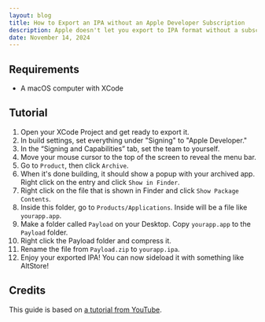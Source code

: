 ```yaml
---
layout: blog
title: How to Export an IPA without an Apple Developer Subscription
description: Apple doesn't let you export to IPA format without a subscription. But thankfully, there's an easy way to get around this. Follow this quick tutorial and export your IPA files today without an Apple Developer subscription!
date: November 14, 2024
---
```


## Requirements
- A macOS computer with XCode

## Tutorial
1. Open your XCode Project and get ready to export it.
2. In build settings, set everything under "Signing" to "Apple Developer."
3. In the “Signing and Capabilities” tab, set the team to yourself.
4. Move your mouse cursor to the top of the screen to reveal the menu bar.
5. Go to `Product`, then click `Archive`.
6. When it's done building, it should show a popup with your archived app. Right click on the entry and click `Show in Finder`.
7. Right click on the file that is shown in Finder and click `Show Package Contents`.
8. Inside this folder, go to `Products/Applications`. Inside will be a file like `yourapp.app`.
9. Make a folder called `Payload` on your Desktop. Copy `yourapp.app` to the `Payload` folder.
10. Right click the Payload folder and compress it.
11. Rename the file from `Payload.zip` to `yourapp.ipa`.
12. Enjoy your exported IPA! You can now sideload it with something like AltStore!

## Credits
This guide is based on [a tutorial from YouTube](https://youtu.be/rrlOPUgbae8).
